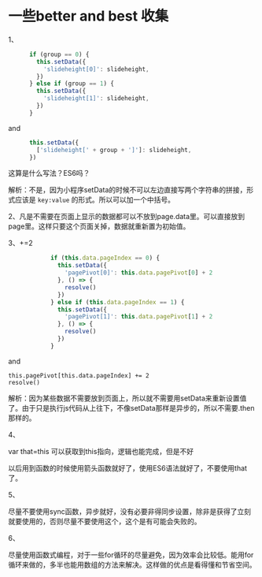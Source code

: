 # 一些better and best 收集

1、

```js
      if (group == 0) {
        this.setData({
          'slideheight[0]': slideheight,
        })
      } else if (group == 1) {
        this.setData({
          'slideheight[1]': slideheight,
        })
      }
```

and

```js
      this.setData({
        ['slideheight[' + group + ']']: slideheight,
      })
```

这算是什么写法？ES6吗？

解析：不是，因为小程序setData的时候不可以左边直接写两个字符串的拼接，形式应该是 `key:value` 的形式。所以可以加一个中括号。

2、凡是不需要在页面上显示的数据都可以不放到page.data里。可以直接放到page里。这样只要这个页面关掉，数据就重新置为初始值。

3、+=2

```js
            if (this.data.pageIndex == 0) {
              this.setData({
                'pagePivot[0]': this.data.pagePivot[0] + 2
              }, () => {
                resolve()
              })
            } else if (this.data.pageIndex == 1) {
              this.setData({
                'pagePivot[1]': this.data.pagePivot[1] + 2
              }, () => {
                resolve()
              })
            }
```

and

```
this.pagePivot[this.data.pageIndex] += 2
resolve()
```

解析：因为某些数据不需要放到页面上，所以就不需要用setData来重新设置值了。由于只是执行js代码从上往下，不像setData那样是异步的，所以不需要.then那样的。

4、

var that=this 可以获取到this指向，逻辑也能完成，但是不好

以后用到函数的时候使用箭头函数就好了，使用ES6语法就好了，不要使用that了。

5、

尽量不要使用sync函数，异步就好，没有必要非得同步设置，除非是获得了立刻就要使用的，否则尽量不要使用这个，这个是有可能会失败的。

6、

尽量使用函数式编程，对于一些for循环的尽量避免，因为效率会比较低。能用for循环来做的，多半也能用数组的方法来解决。这样做的优点是看得懂和节省空间。













